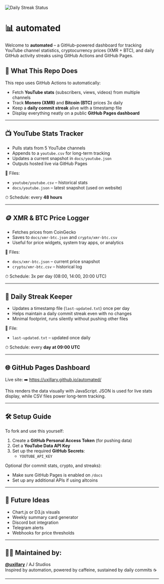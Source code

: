 
![Daily Streak Status](https://github.com/uxillary/automated/actions/workflows/daily.yml/badge.svg)

# 📊 automated

Welcome to **automated** – a GitHub-powered dashboard for tracking YouTube channel statistics, cryptocurrency prices (XMR + BTC), and daily GitHub activity streaks using GitHub Actions and GitHub Pages.

## 🔧 What This Repo Does

This repo uses GitHub Actions to automatically:
- Fetch **YouTube stats** (subscribers, views, videos) from multiple channels
- Track **Monero (XMR)** and **Bitcoin (BTC)** prices 3x daily
- Keep a **daily commit streak** alive with a timestamp file
- Display everything neatly on a public **GitHub Pages dashboard**

---

## 📺 YouTube Stats Tracker

- Pulls stats from 5 YouTube channels
- Appends to a `youtube.csv` for long-term tracking
- Updates a current snapshot in `docs/youtube.json`
- Outputs hosted live via GitHub Pages

📁 Files:
- `youtube/youtube.csv` – historical stats
- `docs/youtube.json` – latest snapshot (used on website)

⏱ Schedule: every **48 hours**

---

## 🪙 XMR & BTC Price Logger

- Fetches prices from CoinGecko
- Saves to `docs/xmr-btc.json` and `crypto/xmr-btc.csv`
- Useful for price widgets, system tray apps, or analytics

📁 Files:
- `docs/xmr-btc.json` – current price snapshot
- `crypto/xmr-btc.csv` – historical log

⏱ Schedule: 3x per day (08:00, 14:00, 20:00 UTC)

---

## 📆 Daily Streak Keeper

- Updates a timestamp file (`last-updated.txt`) once per day
- Helps maintain a daily commit streak even with no changes
- Minimal footprint, runs silently without pushing other files

📁 File:
- `last-updated.txt` – updated once daily

⏱ Schedule: every **day at 09:00 UTC**

---

## 🌐 GitHub Pages Dashboard

Live site:
➡️ https://uxillary.github.io/automated/

This renders the data visually with JavaScript. JSON is used for live stats display, while CSV files power long-term tracking.

---

## 🛠️ Setup Guide

To fork and use this yourself:
1. Create a **GitHub Personal Access Token** (for pushing data)
2. Get a **YouTube Data API Key**
3. Set up the required **GitHub Secrets**:
   - `YOUTUBE_API_KEY`

Optional (for commit stats, crypto, and streaks):
- Make sure GitHub Pages is enabled on `/docs`
- Set up any additional APIs if using altcoins

---

## 🧠 Future Ideas

- Chart.js or D3.js visuals
- Weekly summary card generator
- Discord bot integration
- Telegram alerts
- Webhooks for price thresholds

---

## 👨‍💻 Maintained by:
[**@uxillary**](https://github.com/uxillary) / AJ Studios  
Inspired by automation, powered by caffeine, sustained by daily commits ☕

---

